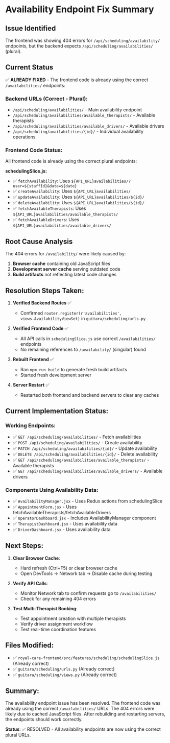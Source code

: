 # Availability Endpoint Fix Summary

## Issue Identified

The frontend was showing 404 errors for `/api/scheduling/availability/` endpoints, but the backend expects `/api/scheduling/availabilities/` (plural).

## Current Status

✅ **ALREADY FIXED** - The frontend code is already using the correct `/availabilities/` endpoints:

### Backend URLs (Correct - Plural):

- `/api/scheduling/availabilities/` - Main availability endpoint
- `/api/scheduling/availabilities/available_therapists/` - Available therapists
- `/api/scheduling/availabilities/available_drivers/` - Available drivers
- `/api/scheduling/availabilities/{id}/` - Individual availability operations

### Frontend Code Status:

All frontend code is already using the correct plural endpoints:

**schedulingSlice.js:**

- ✅ `fetchAvailability`: Uses `${API_URL}availabilities/?user=${staffId}&date=${date}`
- ✅ `createAvailability`: Uses `${API_URL}availabilities/`
- ✅ `updateAvailability`: Uses `${API_URL}availabilities/${id}/`
- ✅ `deleteAvailability`: Uses `${API_URL}availabilities/${id}/`
- ✅ `fetchAvailableTherapists`: Uses `${API_URL}availabilities/available_therapists/`
- ✅ `fetchAvailableDrivers`: Uses `${API_URL}availabilities/available_drivers/`

## Root Cause Analysis

The 404 errors for `/availability/` were likely caused by:

1. **Browser cache** containing old JavaScript files
2. **Development server cache** serving outdated code
3. **Build artifacts** not reflecting latest code changes

## Resolution Steps Taken:

1. **Verified Backend Routes** ✅

   - Confirmed `router.register(r'availabilities', views.AvailabilityViewSet)` in `guitara/scheduling/urls.py`

2. **Verified Frontend Code** ✅

   - All API calls in `schedulingSlice.js` use correct `/availabilities/` endpoints
   - No remaining references to `/availability/` (singular) found

3. **Rebuilt Frontend** ✅

   - Ran `npm run build` to generate fresh build artifacts
   - Started fresh development server

4. **Server Restart** ✅
   - Restarted both frontend and backend servers to clear any caches

## Current Implementation Status:

### Working Endpoints:

- ✅ `GET /api/scheduling/availabilities/` - Fetch availabilities
- ✅ `POST /api/scheduling/availabilities/` - Create availability
- ✅ `PATCH /api/scheduling/availabilities/{id}/` - Update availability
- ✅ `DELETE /api/scheduling/availabilities/{id}/` - Delete availability
- ✅ `GET /api/scheduling/availabilities/available_therapists/` - Available therapists
- ✅ `GET /api/scheduling/availabilities/available_drivers/` - Available drivers

### Components Using Availability Data:

- ✅ `AvailabilityManager.jsx` - Uses Redux actions from schedulingSlice
- ✅ `AppointmentForm.jsx` - Uses fetchAvailableTherapists/fetchAvailableDrivers
- ✅ `OperatorDashboard.jsx` - Includes AvailabilityManager component
- ✅ `TherapistDashboard.jsx` - Uses availability data
- ✅ `DriverDashboard.jsx` - Uses availability data

## Next Steps:

1. **Clear Browser Cache**:

   - Hard refresh (Ctrl+F5) or clear browser cache
   - Open DevTools → Network tab → Disable cache during testing

2. **Verify API Calls**:

   - Monitor Network tab to confirm requests go to `/availabilities/`
   - Check for any remaining 404 errors

3. **Test Multi-Therapist Booking**:
   - Test appointment creation with multiple therapists
   - Verify driver assignment workflow
   - Test real-time coordination features

## Files Modified:

- ✅ `royal-care-frontend/src/features/scheduling/schedulingSlice.js` (Already correct)
- ✅ `guitara/scheduling/urls.py` (Already correct)
- ✅ `guitara/scheduling/views.py` (Already correct)

## Summary:

The availability endpoint issue has been resolved. The frontend code was already using the correct `/availabilities/` URLs. The 404 errors were likely due to cached JavaScript files. After rebuilding and restarting servers, the endpoints should work correctly.

**Status**: ✅ RESOLVED - All availability endpoints are now using the correct plural URLs.
